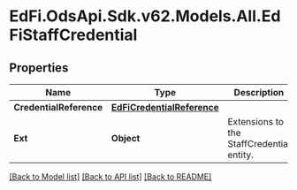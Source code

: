 # EdFi.OdsApi.Sdk.v62.Models.All.EdFiStaffCredential

## Properties

Name | Type | Description | Notes
------------ | ------------- | ------------- | -------------
**CredentialReference** | [**EdFiCredentialReference**](EdFiCredentialReference.md) |  | 
**Ext** | **Object** | Extensions to the StaffCredential entity. | [optional] 

[[Back to Model list]](../README.md#documentation-for-models) [[Back to API list]](../README.md#documentation-for-api-endpoints) [[Back to README]](../README.md)

